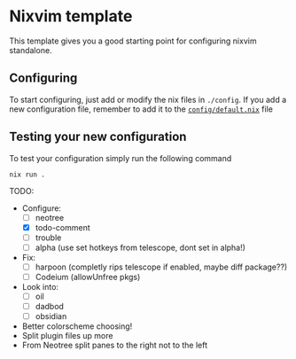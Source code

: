# Nixvim template

This template gives you a good starting point for configuring nixvim standalone.

## Configuring

To start configuring, just add or modify the nix files in `./config`.
If you add a new configuration file, remember to add it to the
[`config/default.nix`](./config/default.nix) file

## Testing your new configuration

To test your configuration simply run the following command

```
nix run .
```

TODO:

- Configure:
    - [ ] neotree
    - [X] todo-comment
    - [ ] trouble
    - [ ] alpha (use set hotkeys from telescope, dont set in alpha!)

- Fix:
    - [ ] harpoon (completly rips telescope if enabled, maybe diff package??)
    - [ ] Codeium (allowUnfree pkgs)

- Look into:
    - [ ] oil
    - [ ] dadbod
    - [ ] obsidian

- Better colorscheme choosing!
- Split plugin files up more
- From Neotree split panes to the right not to the left
